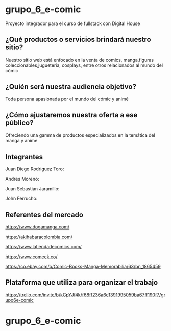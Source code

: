# grupo_6_e-comic

Proyecto integrador para el curso de fullstack con Digital House

## ¿Qué productos o servicios brindará nuestro sitio?

Nuestro sitio web está enfocado en la venta de comics, manga,figuras coleccionables,juguetería, cosplays, entre otros relacionados al mundo del cómic

## ¿Quién será nuestra audiencia objetivo?

Toda persona apasionada por el mundo del cómic y animé

## ¿Cómo ajustaremos nuestra oferta a ese público?

Ofreciendo una gamma de productos especializados en la temática del manga y anime

## Integrantes

Juan Diego Rodriguez Toro:

Andres Moreno:

Juan Sebastian Jaramillo:

John Ferrucho:

## Referentes del mercado

https://www.dogamanga.com/

https://akihabaracolombia.com/

https://www.latiendadecomics.com/

https://www.comeek.co/

https://co.ebay.com/b/Comic-Books-Manga-Memorabilia/63/bn_1865459

## Plataforma que utiliza para organizar el trabajo

https://trello.com/invite/b/kCpYJf4k/f68ff236a6e1391995059ba67ff190f7/grupo6e-comic
# grupo_6_e-comic
